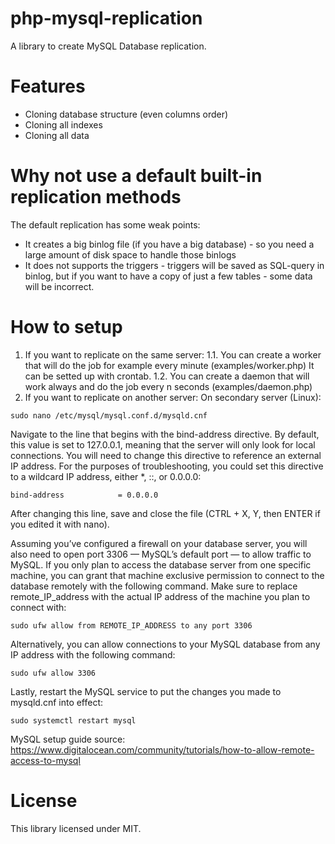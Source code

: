 # php-mysql-replication
A library to create MySQL Database replication.


# Features
* Cloning database structure (even columns order)
* Cloning all indexes
* Cloning all data


# Why not use a default built-in replication methods
The default replication has some weak points:
* It creates a big binlog file (if you have a big database) - so you need a large amount of disk space to handle those binlogs
* It does not supports the triggers - triggers will be saved as SQL-query in binlog, but if you want to have a copy of just a few tables - some data will be incorrect.


# How to setup
1. If you want to replicate on the same server:
1.1. You can create a worker that will do the job for example every minute (examples/worker.php)
It can be setted up with crontab.
1.2. You can create a daemon that will work always and do the job every n seconds (examples/daemon.php)
2. If you want to replicate on another server:
On secondary server (Linux):
```
sudo nano /etc/mysql/mysql.conf.d/mysqld.cnf
```
Navigate to the line that begins with the bind-address directive. By default, this value is set to 127.0.0.1, meaning that the server will only look for local connections. You will need to change this directive to reference an external IP address. For the purposes of troubleshooting, you could set this directive to a wildcard IP address, either *, ::, or 0.0.0.0:
```
bind-address            = 0.0.0.0
```
After changing this line, save and close the file (CTRL + X, Y, then ENTER if you edited it with nano).

Assuming you’ve configured a firewall on your database server, you will also need to open port 3306 — MySQL’s default port — to allow traffic to MySQL.
If you only plan to access the database server from one specific machine, you can grant that machine exclusive permission to connect to the database remotely with the following command. Make sure to replace remote_IP_address with the actual IP address of the machine you plan to connect with:
```
sudo ufw allow from REMOTE_IP_ADDRESS to any port 3306
```

Alternatively, you can allow connections to your MySQL database from any IP address with the following command:
```
sudo ufw allow 3306
```

Lastly, restart the MySQL service to put the changes you made to mysqld.cnf into effect:
```
sudo systemctl restart mysql
```

MySQL setup guide source: https://www.digitalocean.com/community/tutorials/how-to-allow-remote-access-to-mysql


# License
This library licensed under MIT.
